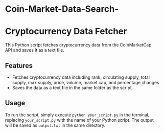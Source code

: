 # Coin-Market-Data-Search-

# Cryptocurrency Data Fetcher

This Python script fetches cryptocurrency data from the CoinMarketCap API and saves it as a text file.

## Features

* Fetches cryptocurrency data including rank, circulating supply, total supply, max supply, price, volume, market cap, and percentage changes
* Saves the data as a text file in the same folder as the script

## Usage

To run the script, simply execute `python your_script.py` in the terminal, replacing `your_script.py` with the name of your Python script. The output will be saved as `output.txt` in the same directory.


